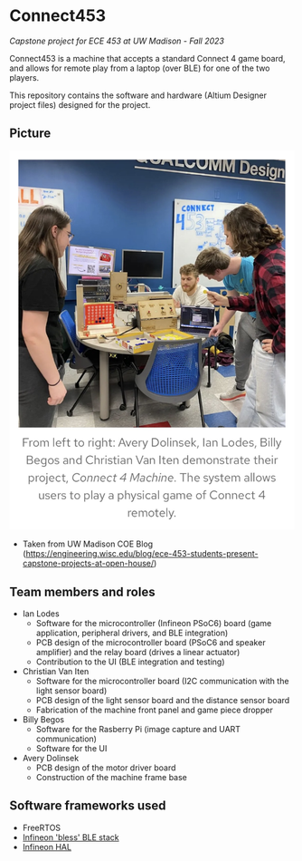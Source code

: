 # Connect453
*Capstone project for ECE 453 at UW Madison - Fall 2023*

Connect453 is a machine that accepts a standard Connect 4 game board, and allows for remote play from a laptop (over BLE) for one of the two players.

This repository contains the software and hardware (Altium Designer project files) designed for the project.

## Picture
![](images/connect453_coe_blog.jpeg)
- Taken from UW Madison COE Blog (https://engineering.wisc.edu/blog/ece-453-students-present-capstone-projects-at-open-house/)

## Team members and roles
- Ian Lodes
    - Software for the microcontroller (Infineon PSoC6) board (game application, peripheral drivers, and BLE integration) 
    - PCB design of the microcontroller board (PSoC6 and speaker amplifier) and the relay board (drives a linear actuator)
    - Contribution to the UI (BLE integration and testing)
- Christian Van Iten
    - Software for the microcontroller board (I2C communication with the light sensor board)
    - PCB design of the light sensor board and the distance sensor board
    - Fabrication of the machine front panel and game piece dropper
- Billy Begos
    - Software for the Rasberry Pi (image capture and UART communication)
    - Software for the UI
- Avery Dolinsek
    - PCB design of the motor driver board
    - Construction of the machine frame base

## Software frameworks used
- FreeRTOS
- [Infineon 'bless' BLE stack](https://github.com/Infineon/bless)
- [Infineon HAL](https://github.com/Infineon/mtb-hal-cat1)


